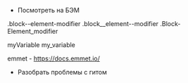 - Посмотреть на БЭМ

.block--element-modifier
.block__element--modifier
.Block-Element_modifier

myVariable
my_variable

emmet - https://docs.emmet.io/

- Разобрать проблемы с гитом